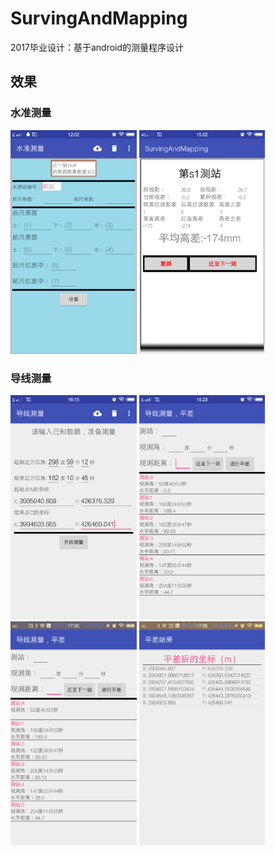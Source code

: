 # SurvingAndMapping
2017毕业设计：基于android的测量程序设计


## 效果

### 水准测量

<img src="screenshot/1.png" width="40%" height="30%"/>&nbsp;<img src="screenshot/2.png" width="40%" height="30%"/>

### 导线测量

<img src="screenshot/4.png" width="40%" height="30%"/>&nbsp;<img src="screenshot/5.png" width="40%" height="30%"/>
<img src="screenshot/6.png" width="40%" height="30%"/>&nbsp;<img src="screenshot/7.png" width="40%" height="30%"/>



